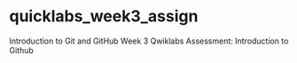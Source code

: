 # quicklabs_week3_assign
Introduction to Git and GitHub Week 3 Qwiklabs Assessment: Introduction to Github
